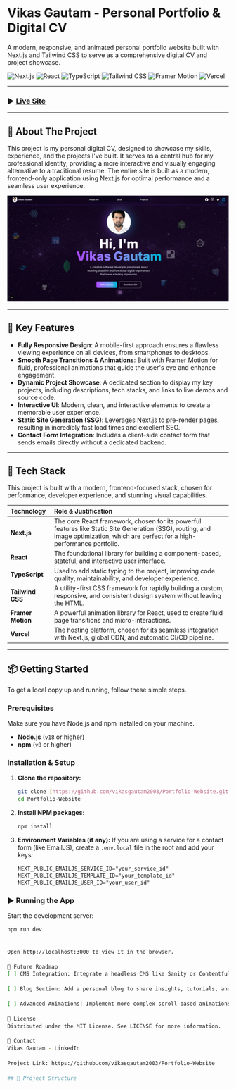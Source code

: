 # Vikas Gautam - Personal Portfolio & Digital CV

A modern, responsive, and animated personal portfolio website built with Next.js and Tailwind CSS to serve as a comprehensive digital CV and project showcase.

![Next.js](https://img.shields.io/badge/Next.js-000000?logo=next.js&logoColor=white&style=for-the-badge)
![React](https://img.shields.io/badge/React-20232A?logo=react&logoColor=61DAFB&style=for-the-badge)
![TypeScript](https://img.shields.io/badge/TypeScript-3178C6?logo=typescript&logoColor=white&style=for-the-badge)
![Tailwind CSS](https://img.shields.io/badge/Tailwind_CSS-38B2AC?logo=tailwind-css&logoColor=white&style=for-the-badge)
![Framer Motion](https://img.shields.io/badge/Framer_Motion-black?logo=framer&style=for-the-badge)
![Vercel](https://img.shields.io/badge/Vercel-000000?logo=vercel&logoColor=white&style=for-the-badge)

---

### ▶️ [**Live Site**](https://portfolio-website-amber-theta-27.vercel.app/)

---

## 📖 About The Project

This project is my personal digital CV, designed to showcase my skills, experience, and the projects I've built. It serves as a central hub for my professional identity, providing a more interactive and visually engaging alternative to a traditional resume. The entire site is built as a modern, frontend-only application using Next.js for optimal performance and a seamless user experience.

![Project Screenshot](/public/project/portfolio.png)


---

## 🌟 Key Features

-   **Fully Responsive Design**: A mobile-first approach ensures a flawless viewing experience on all devices, from smartphones to desktops.
-   **Smooth Page Transitions & Animations**: Built with Framer Motion for fluid, professional animations that guide the user's eye and enhance engagement.
-   **Dynamic Project Showcase**: A dedicated section to display my key projects, including descriptions, tech stacks, and links to live demos and source code.
-   **Interactive UI**: Modern, clean, and interactive elements to create a memorable user experience.
-   **Static Site Generation (SSG)**: Leverages Next.js to pre-render pages, resulting in incredibly fast load times and excellent SEO.
-   **Contact Form Integration**: Includes a client-side contact form that sends emails directly without a dedicated backend.

---

## 🔧 Tech Stack

This project is built with a modern, frontend-focused stack, chosen for performance, developer experience, and stunning visual capabilities.

| Technology      | Role & Justification                                                                                                 |
| :-------------- | :------------------------------------------------------------------------------------------------------------------- |
| **Next.js** | The core React framework, chosen for its powerful features like Static Site Generation (SSG), routing, and image optimization, which are perfect for a high-performance portfolio. |
| **React** | The foundational library for building a component-based, stateful, and interactive user interface.                   |
| **TypeScript** | Used to add static typing to the project, improving code quality, maintainability, and developer experience.         |
| **Tailwind CSS**| A utility-first CSS framework for rapidly building a custom, responsive, and consistent design system without leaving the HTML. |
| **Framer Motion**| A powerful animation library for React, used to create fluid page transitions and micro-interactions.                 |
| **Vercel** | The hosting platform, chosen for its seamless integration with Next.js, global CDN, and automatic CI/CD pipeline.      |

---

## 📦 Getting Started

To get a local copy up and running, follow these simple steps.

### Prerequisites

Make sure you have Node.js and npm installed on your machine.
-   **Node.js** (`v18` or higher)
-   **npm** (`v8` or higher)

### Installation & Setup

1.  **Clone the repository:**
    ```bash
    git clone [https://github.com/vikasgautam2003/Portfolio-Website.git](https://github.com/vikasgautam2003/Portfolio-Website.git)
    cd Portfolio-Website
    ```
2.  **Install NPM packages:**
    ```bash
    npm install
    ```
3.  **Environment Variables (if any):**
    If you are using a service for a contact form (like EmailJS), create a `.env.local` file in the root and add your keys:
    ```env
    NEXT_PUBLIC_EMAILJS_SERVICE_ID="your_service_id"
    NEXT_PUBLIC_EMAILJS_TEMPLATE_ID="your_template_id"
    NEXT_PUBLIC_EMAILJS_USER_ID="your_user_id"
    ```

### ▶️ Running the App

Start the development server:
```bash
npm run dev


Open http://localhost:3000 to view it in the browser.

🎯 Future Roadmap
[ ] CMS Integration: Integrate a headless CMS like Sanity or Contentful to manage project and blog content dynamically.

[ ] Blog Section: Add a personal blog to share insights, tutorials, and articles.

[ ] Advanced Animations: Implement more complex scroll-based animations and 3D elements (e.g., with Three.js).

📜 License
Distributed under the MIT License. See LICENSE for more information.

📧 Contact
Vikas Gautam - LinkedIn

Project Link: https://github.com/vikasgautam2003/Portfolio-Website

## 📁 Project Structure
